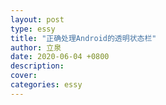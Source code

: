 ```yaml
---
layout: post
type: essy
title: "正确处理Android的透明状态栏"
author: 立泉
date: 2020-06-04 +0800
description: 
cover: 
categories: essy
---
```

